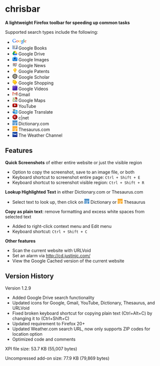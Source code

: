 # chrisbar

**A lightweight Firefox toolbar for speeding up common tasks**

Supported search types include the following:
* ![Google](https://github.com/chrisyeh96/chrisbar/blob/master/chrome/skin/google.png)
* ![Google Books](https://github.com/chrisyeh96/chrisbar/blob/master/chrome/skin/books.png) Google Books
* ![Google Drive](https://github.com/chrisyeh96/chrisbar/blob/master/chrome/skin/drive.png) Google Drive
* ![Google Images](https://github.com/chrisyeh96/chrisbar/blob/master/chrome/skin/images.png) Google Images
* ![Google News](https://github.com/chrisyeh96/chrisbar/blob/master/chrome/skin/news.png) Google News
* ![Google Patents](https://github.com/chrisyeh96/chrisbar/blob/master/chrome/skin/patents.png) Google Patents
* ![Google Scholar](https://github.com/chrisyeh96/chrisbar/blob/master/chrome/skin/scholar.png) Google Scholar
* ![Google Shopping](https://github.com/chrisyeh96/chrisbar/blob/master/chrome/skin/shop.png) Google Shopping
* ![Google Videos](https://github.com/chrisyeh96/chrisbar/blob/master/chrome/skin/videos.png) Google Videos
* ![Gmail](https://github.com/chrisyeh96/chrisbar/blob/master/chrome/skin/gmail.png) Gmail
* ![Google Maps](https://github.com/chrisyeh96/chrisbar/blob/master/chrome/skin/maps.png) Google Maps
* ![Youtube](https://github.com/chrisyeh96/chrisbar/blob/master/chrome/skin/youtube.png) YouTube
* ![Google Translate](https://github.com/chrisyeh96/chrisbar/blob/master/chrome/skin/trans.png) Google Translate
* ![c|net](https://github.com/chrisyeh96/chrisbar/blob/master/chrome/skin/cnet.png) c|net
* ![Dictionary.com](https://github.com/chrisyeh96/chrisbar/blob/master/chrome/skin/dict.png) Dictionary.com
* ![Thesaurus.com](https://github.com/chrisyeh96/chrisbar/blob/master/chrome/skin/thes.png) Thesaurus.com
* ![Weather.com](https://github.com/chrisyeh96/chrisbar/blob/master/chrome/skin/weather.png) The Weather Channel

## Features

**Quick Screenshots** of either entire website or just the visible region

* Option to copy the screenshot, save to an image file, or both
* Keyboard shortcut to screenshot entire page: `Ctrl + Shift + E`
* Keyboard shortcut to screenshot visible region: `Ctrl + Shift + R`

**Lookup Highlighted Text** in either Dictionary.com or Thesaurus.com

* Select text to look up, then click on ![Dictionary.com](https://github.com/chrisyeh96/chrisbar/blob/master/chrome/skin/dict.png) Dictionary or ![Thesaurus.com](https://github.com/chrisyeh96/chrisbar/blob/master/chrome/skin/thes.png) Thesaurus

**Copy as plain text**: remove formatting and excess white spaces from selected text

* Added to right-click context menu and Edit menu
* Keyboard shortcut: `Ctrl + Shift + C`

**Other features**
* Scan the current website with URLVoid
* Set an alarm via http://cd.justinjc.com/
* View the Google Cached version of the current website

## Version History

Version 1.2.9

* Added Google Drive search functionality
* Updated icons for Google, Gmail, YouTube, Dictionary, Thesaurus, and URLVoid
* Fixed broken keyboard shortcut for copying plain text (Ctrl+Alt+C) by changing it to (Ctrl+Shift+C)
* Updated requirement to Firefox 20+
* Updated Weather.com search URL, now only supports ZIP codes for location option
* Optimized code and comments

XPI file size: 53.7 KB (55,007 bytes)

Uncompressed add-on size: 77.9 KB (79,869 bytes)
